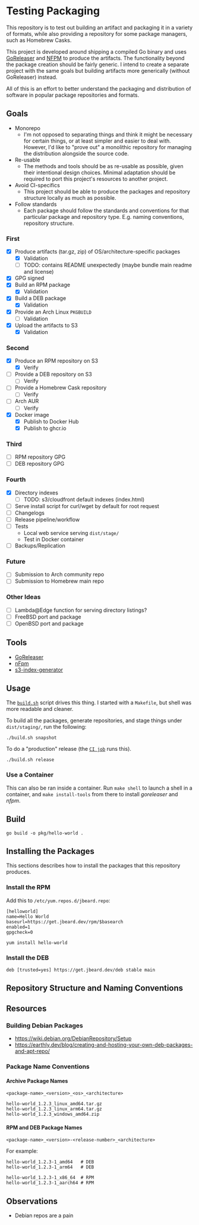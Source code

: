 # Testing Packaging

This repository is to test out building an artifact and
packaging it in a variety of formats, while also providing a
repository for some package managers, such as Homebrew Casks.

This project is developed around shipping a compiled Go binary and uses
[GoReleaser]() and [NFPM]()
to produce the artifacts. The functionality beyond the package creation should
be fairly generic. I intend to create a separate project with the same goals
but building artifacts more generically (without GoReleaser) instead.

All of this is an effort to better understand the packaging and distribution of
software in popular package repositories and formats.

## Goals

* Monorepo
    * I'm not opposed to separating things and think it might be necessary for
      certain things, or at least simpler and easier to deal with. However, I'd
      like to "prove out" a monolithic repository for managing the distribution
      alongside the source code.
* Re-usable
    * The methods and tools should be as re-usable as possible, given their
      intentional design choices. Minimal adaptation should be required to port
      this project's resources to another project.
* Avoid CI-specifics
    * This project should be able to produce the packages and repository
      structure locally as much as possible.
* Follow standards
    * Each package should follow the standards and conventions for that
      particular package and repository type. E.g. naming conventions,
      repository structure.

### First

* [x] Produce artifacts (tar.gz, zip) of OS/architecture-specific packages
    * [x] Validation
    * [ ] TODO: contains README unexpectedly (maybe bundle main readme and license)
* [x] GPG signed
* [x] Build an RPM package
    * [x] Validation
* [x] Build a DEB package
    * [x] Validation
* [x] Provide an Arch Linux `PKGBUILD`
    * [ ] Validation
* [x] Upload the artifacts to S3
    * [x] Validation

### Second

* [x] Produce an RPM repository on S3
    * [x] Verify
* [ ] Provide a DEB repository on S3
    * [ ] Verify
* [ ] Provide a Homebrew Cask repository
    * [ ] Verify
* [ ] Arch AUR
    * [ ] Verify
* [x] Docker image
    * [x] Publish to Docker Hub
    * [x] Publish to ghcr.io

### Third

* [ ] RPM repository GPG
* [ ] DEB repository GPG

### Fourth

* [x] Directory indexes
  * [ ] TODO: s3/cloudfront default indexes (index.html)
* [ ] Serve install script for curl/wget by default for root request
* [ ] Changelogs
* [ ] Release pipeline/workflow
* [ ] Tests
    * Local web service serving `dist/stage/`
    * Test in Docker container
* [ ] Backups/Replication

### Future

* [ ] Submission to Arch community repo
* [ ] Submission to Homebrew main repo

### Other Ideas

* [ ] Lambda@Edge function for serving directory listings?
* [ ] FreeBSD port and package
* [ ] OpenBSD port and package

## Tools

* [GoReleaser](https://goreleaser.com/)
* [nFpm](https://nfpm.goreleaser.com/)
* [s3-index-generator](https://github.com/joshbeard/s3-index-generator)

## Usage

The [`build.sh`](build.sh) script drives this thing. I started with a
`Makefile`, but shell was more readable and cleaner.

To build all the packages, generate repositories, and stage things under
`dist/staging/`, run the following:

```shell
./build.sh snapshot
```

To do a "production" release (the [`CI job`](.github/workflows/ci.yml) runs
this).

```shell
./build.sh release
```

### Use a Container

This can also be ran inside a container. Run `make shell` to launch a shell in
a container, and `make install-tools` from there to install _goreleaser_ and
_nfpm_.

## Build

```shell
go build -o pkg/hello-world .
```

## Installing the Packages

This sections describes how to install the packages that this repository
produces.

### Install the RPM

Add this to `/etc/yum.repos.d/jbeard.repo`:

```plain
[helloworld]
name=Hello World
baseurl=https://get.jbeard.dev/rpm/$basearch
enabled=1
gpgcheck=0
```

```shell
yum install hello-world
```

### Install the DEB

```plain
deb [trusted=yes] https://get.jbeard.dev/deb stable main
```

## Repository Structure and Naming Conventions

## Resources

### Building Debian Packages

* <https://wiki.debian.org/DebianRepository/Setup>
* <https://earthly.dev/blog/creating-and-hosting-your-own-deb-packages-and-apt-repo/>

### Package Name Conventions

#### Archive Package Names

```plain
<package-name>_<version>_<os>_<architecture>
```

```plain
hello-world_1.2.3_linux_amd64.tar.gz
hello-world_1.2.3_linux_arm64.tar.gz
hello-world_1.2.3_windows_amd64.zip
```

#### RPM and DEB Package Names

```plain
<package-name>_<version>-<release-number>_<architecture>
```

For example:

```plain
hello-world_1.2.3-1_amd64   # DEB
hello-world_1.2.3-1_arm64   # DEB

hello-world_1.2.3-1_x86_64  # RPM
hello-world_1.2.3-1_aarch64 # RPM
```

## Observations

* Debian repos are a pain
